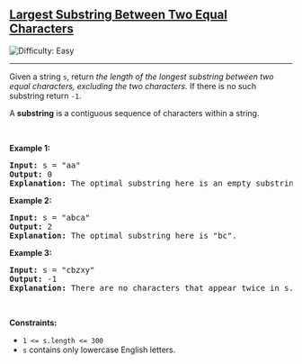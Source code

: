 <h2><a href="https://leetcode.com/problems/largest-substring-between-two-equal-characters">Largest Substring Between Two Equal Characters</a></h2> <img src='https://img.shields.io/badge/Difficulty-Easy-brightgreen' alt='Difficulty: Easy' /><hr><p>Given a string <code>s</code>, return <em>the length of the longest substring between two equal characters, excluding the two characters.</em> If there is no such substring return <code>-1</code>.</p>

<p>A <strong>substring</strong> is a contiguous sequence of characters within a string.</p>

<p>&nbsp;</p>
<p><strong class="example">Example 1:</strong></p>

<pre>
<strong>Input:</strong> s = &quot;aa&quot;
<strong>Output:</strong> 0
<strong>Explanation:</strong> The optimal substring here is an empty substring between the two <code>&#39;a&#39;s</code>.</pre>

<p><strong class="example">Example 2:</strong></p>

<pre>
<strong>Input:</strong> s = &quot;abca&quot;
<strong>Output:</strong> 2
<strong>Explanation:</strong> The optimal substring here is &quot;bc&quot;.
</pre>

<p><strong class="example">Example 3:</strong></p>

<pre>
<strong>Input:</strong> s = &quot;cbzxy&quot;
<strong>Output:</strong> -1
<strong>Explanation:</strong> There are no characters that appear twice in s.
</pre>

<p>&nbsp;</p>
<p><strong>Constraints:</strong></p>

<ul>
	<li><code>1 &lt;= s.length &lt;= 300</code></li>
	<li><code>s</code> contains only lowercase English letters.</li>
</ul>
